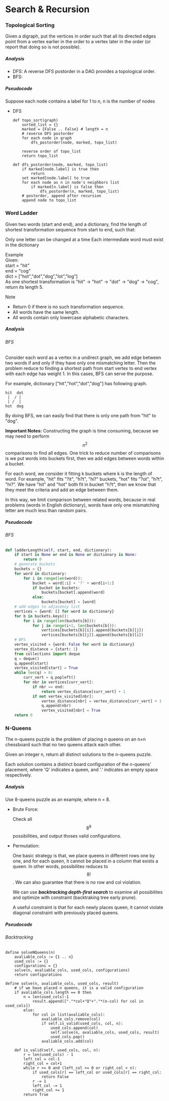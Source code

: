 # Search & Recursion

### Topological Sorting
Given a digraph, put the vertices in order such that all its directed edges point from a vertex earlier in the order to a vertex later in the order (or report that doing so is not possible).

##### Analysis
*  DFS: A reverse DFS postorder in a DAG provides a topological order.
*  BFS:

##### Pseudocode
Suppose each node contains a label for 1 to n, n is the number of nodes
*  DFS

    ```
    def topo_sort(graph)
        sorted_list = {}
        marked = {False .. False} # length = n
        # reverse DFS postorder
        for each node in graph
            dfs_postorder(node, marked, topo_list)

        reverse order of topo_list
        return topo_list
        
    def dfs_postorder(node, marked, topo_list)
        if marked[node.label] is true then
            return
        set marked[node.label] to true
        for each node as n in node's neighbors list
            if marked[n.label] is false then
                dfs_postorder(n, marked, topo_list)
        # postorder, append after recursion
        append node to topo_list
    ```
    
### Word Ladder
Given two words (start and end), and a dictionary, find the length of shortest transformation sequence from start to end, such that:

Only one letter can be changed at a time
Each intermediate word must exist in the dictionary

Example  
Given:  
start = "hit"  
end = "cog"  
dict = ["hot","dot","dog","lot","log"]  
As one shortest transformation is "hit" -> "hot" -> "dot" -> "dog" -> "cog", return its length 5.

Note  
*  Return 0 if there is no such transformation sequence.
*  All words have the same length.
*  All words contain only lowercase alphabetic characters.

##### Analysis
###### BFS
Consider each word as a vertex in a undirect graph, we add edge between two words if and only if they have only one mismatching letter. Then the problem reduce to finding a shortest path from start vertex to end vertex with each edge has weight 1. In this cases, BFS can serve the purpose.

For example, dictionary ["hit","hot","dot","dog"] has following graph.

```
hit  dot
 |  / |
 | /  |
hot  dog
```

By doing BFS, we can easily find that there is only one path from "hit" to "dog".

**Important Notes:** 
Constructing the graph is time consuming, because we may need to perform $$n^2$$ comparisons to find all edges. One trick to reduce number of comparisons is we put words into buckets first, then we add edges between words within a bucket.

For each word, we consider it fitting k buckets where k is the length of word. For example, "hit" fits "?it", "h?t", "hi?" buckets, "hot" fits "?ot", "h?t", "hi?". We have "hit" and "hot" both fit in bucket "h?t", then we know that they meet the criteria and add an edge between them.
    
In this way, we limit comparison between related words, because in real problems (words in English dictionary), words have only one mismatching letter are much less than random pairs.

##### Pseudocode
###### BFS
```python
def ladderLength(self, start, end, dictionary):
    if start is None or end is None or dictionary is None:
        return 0
    # generate buckets
    buckets = {}
    for word in dictionary:
        for i in range(len(word)):
            bucket = word[:i] + '?' + word[i+1:]
            if bucket in buckets:
                buckets[bucket].append(word)
            else:
                buckets[bucket] = [word]
    # add edges to adjacency list
    vertices = {word: [] for word in dictionary}
    for b in buckets.keys():
        for i in range(len(buckets[b])):
            for j in range(i+1, len(buckets[b])):
                vertices[buckets[b][i]].append(buckets[b][j])
                vertices[buckets[b][j]].append(buckets[b][i])
    # BFS
    vertex_visited = {word: False for word in dictionary}
    vertex_distance = {start: 1}
    from collections import deque
    q = deque()
    q.append(start)
    vertex_visited[start] = True
    while len(q) > 0:
        curr_vert = q.popleft()
        for nbr in vertices[curr_vert]:
            if nbr == end:
                return vertex_distance[curr_vert] + 1
            if not vertex_visited[nbr]:
                vertex_distance[nbr] = vertex_distance[curr_vert] + 1
                q.append(nbr)
                vertex_visited[nbr] = True
    return 0
```

### N-Queens
The n-queens puzzle is the problem of placing n queens on an n×n chessboard such that no two queens attack each other.

Given an integer n, return all distinct solutions to the n-queens puzzle.

Each solution contains a distinct board configuration of the n-queens' placement, where 'Q' indicates a queen, and '.' indicates an empty space respectively.

##### Analysis
Use 8-queens puzzle as an example, where n = 8.

*  Brute Force:  

    Check all $$8^8$$ possibilities, and output thoses valid configurations.

*  Permutation:  

    One basic strategy is that, we place queens in different rows one by one, and for each queen, it cannot be placed in a column that exists a queen. In other words, possibilites reduces to $$8!$$. We can also guarantee that there is no row and col violation.

    We can use ***backtracking depth-first search*** to examine all possibilites and optimize with constraint (backtraking tree early prune).
    
    A useful constraint is that for each newly places queen, it cannot violate diagonal constraint with previously placed queens.

##### Pseudocode
###### Backtracking
```
define solveNQueens(n)
    avaliable_cols := {1 .. n}
    used_cols := {}
    configurations = {}
    solve(n, avaliable_cols, used_cols, configurations)
    return configurations
    
define solve(n, avaliable_cols, used_cols, result)
    # if we have placed n queens, it is a valid configuration
    if avaliable_cols.length == 0 then
        n = len(used_cols)-1
            result.append(["."*col+"Q"+"."*(n-col) for col in used_cols])
        else:
            for col in list(avaliable_cols):
                avaliable_cols.remove(col)
                if self.is_valid(used_cols, col, n):
                    used_cols.append(col)
                    self.solve(n, avaliable_cols, used_cols, result)
                    used_cols.pop()
                avaliable_cols.add(col)

    def is_valid(self, used_cols, col, n):
        r = len(used_cols) - 1
        left_col = col-1
        right_col = col+1
        while r >= 0 and (left_col >= 0 or right_col < n):
            if used_cols[r] == left_col or used_cols[r] == right_col:
                return False
            r -= 1
            left_col -= 1
            right_col += 1
        return True
```